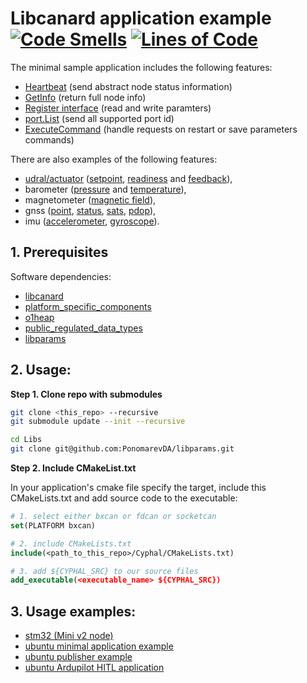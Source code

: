 # Libcanard application example [![Code Smells](https://sonarcloud.io/api/project_badges/measure?project=RaccoonlabDev_libcanard_stm32_cyphal&metric=code_smells)](https://sonarcloud.io/summary/new_code?id=RaccoonlabDev_libcanard_stm32_cyphal) [![Lines of Code](https://sonarcloud.io/api/project_badges/measure?project=RaccoonlabDev_libcanard_stm32_cyphal&metric=ncloc)](https://sonarcloud.io/summary/new_code?id=RaccoonlabDev_libcanard_stm32_cyphal)

The minimal sample application includes the following features:
- [Heartbeat](https://github.com/OpenCyphal/public_regulated_data_types/blob/master/uavcan/node/7509.Heartbeat.1.0.dsdl) (send abstract node status information)
- [GetInfo](https://github.com/OpenCyphal/public_regulated_data_types/blob/master/uavcan/node/430.GetInfo.1.0.dsdl) (return full node info)
- [Register interface](https://github.com/OpenCyphal/public_regulated_data_types/tree/master/uavcan/register) (read and write paramters)
- [port.List](https://github.com/OpenCyphal/public_regulated_data_types/blob/master/uavcan/node/port/7510.List.0.1.dsdl) (send all supported port id)
- [ExecuteCommand](https://github.com/OpenCyphal/public_regulated_data_types/blob/master/uavcan/node/435.ExecuteCommand.1.0.dsdl) (handle requests on restart or save parameters commands)

There are also examples of the following features:

- [udral/actuator](https://github.com/OpenCyphal/public_regulated_data_types/tree/master/reg/udral/service/actuator) ([setpoint](https://github.com/OpenCyphal/public_regulated_data_types/blob/master/reg/udral/service/actuator/common/sp/Vector4.0.1.dsdl), [readiness](https://github.com/OpenCyphal/public_regulated_data_types/blob/master/reg/udral/service/common/Readiness.0.1.dsdl) and [feedback](https://github.com/OpenCyphal/public_regulated_data_types/blob/master/reg/udral/service/actuator/common/Feedback.0.1.dsdl)),
- barometer ([pressure](https://github.com/OpenCyphal/public_regulated_data_types/blob/master/uavcan/si/sample/pressure/Scalar.1.0.dsdl) and [temperature](https://github.com/OpenCyphal/public_regulated_data_types/blob/master/uavcan/si/sample/temperature/Scalar.1.0.dsdl)),
- magnetometer ([magnetic field](https://github.com/OpenCyphal/public_regulated_data_types/blob/master/uavcan/si/sample/magnetic_field_strength/Vector3.1.0.dsdl)),
- gnss ([point](https://github.com/OpenCyphal/public_regulated_data_types/blob/master/reg/udral/physics/kinematics/geodetic/PointStateVarTs.0.1.dsdl), [status](https://github.com/OpenCyphal/public_regulated_data_types/blob/master/uavcan/primitive/scalar/Integer16.1.0.dsdl), [sats](https://github.com/OpenCyphal/public_regulated_data_types/blob/master/uavcan/primitive/scalar/Integer16.1.0.dsdl), [pdop](https://github.com/OpenCyphal/public_regulated_data_types/blob/master/uavcan/primitive/scalar/Integer16.1.0.dsdl)),
- imu ([accelerometer](https://github.com/OpenCyphal/public_regulated_data_types/blob/master/uavcan/si/sample/acceleration/Vector3.1.0.dsdl), [gyroscope](https://github.com/OpenCyphal/public_regulated_data_types/blob/master/uavcan/si/sample/angular_velocity/Vector3.1.0.dsdl)).

## 1. Prerequisites

Software dependencies:
- [libcanard](https://github.com/OpenCyphal/libcanard)
- [platform_specific_components](https://github.com/OpenCyphal-Garage/platform_specific_components)
- [o1heap](https://github.com/pavel-kirienko/o1heap)
- [public_regulated_data_types](https://github.com/OpenCyphal/public_regulated_data_types)
- [libparams](https://github.com/PonomarevDA/libparams/tree/main/libparams)

## 2. Usage:

**Step 1. Clone repo with submodules**

```bash
git clone <this_repo> --recursive
git submodule update --init --recursive

cd Libs
git clone git@github.com:PonomarevDA/libparams.git
```

**Step 2. Include CMakeList.txt**

In your application's cmake file specify the target, include this CMakeLists.txt and add source code to the executable:

```cmake
# 1. select either bxcan or fdcan or socketcan
set(PLATFORM bxcan)

# 2. include CMakeLists.txt
include(<path_to_this_repo>/Cyphal/CMakeLists.txt)

# 3. add ${CYPHAL_SRC} to our source files
add_executable(<executable_name> ${CYPHAL_SRC})
```

## 3. Usage examples:

- [stm32 (Mini v2 node)](https://github.com/RaccoonlabDev/mini_v2_node)
- [ubuntu minimal application example](examples/ubuntu_minimal)
- [ubuntu publisher example](examples/ubuntu_publisher_example)
- [ubuntu Ardupilot HITL application](examples/autopilot_hitl)
